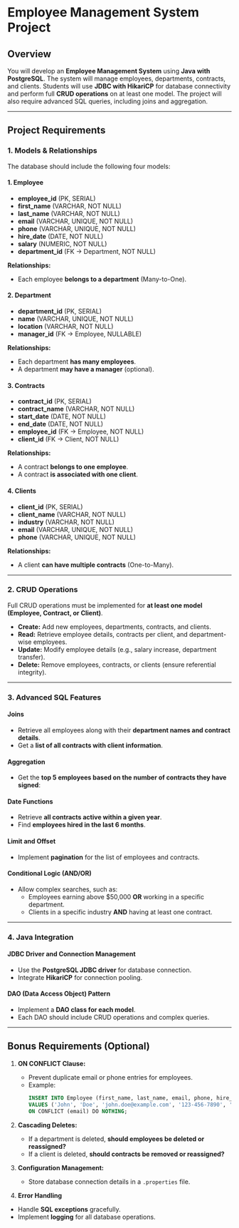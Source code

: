 
# **Employee Management System Project**

## **Overview**
You will develop an **Employee Management System** using **Java with PostgreSQL**. The system will manage employees, departments, contracts, and clients. Students will use **JDBC with HikariCP** for database connectivity and perform full **CRUD operations** on at least one model. The project will also require advanced SQL queries, including joins and aggregation.

---

## **Project Requirements**

### **1. Models & Relationships**

The database should include the following four models:

#### **1. Employee**
- **employee_id** (PK, SERIAL)  
- **first_name** (VARCHAR, NOT NULL)  
- **last_name** (VARCHAR, NOT NULL)  
- **email** (VARCHAR, UNIQUE, NOT NULL)  
- **phone** (VARCHAR, UNIQUE, NOT NULL)  
- **hire_date** (DATE, NOT NULL)  
- **salary** (NUMERIC, NOT NULL)  
- **department_id** (FK → Department, NOT NULL)  

**Relationships:**  
- Each employee **belongs to a department** (Many-to-One).

#### **2. Department**
- **department_id** (PK, SERIAL)  
- **name** (VARCHAR, UNIQUE, NOT NULL)  
- **location** (VARCHAR, NOT NULL)  
- **manager_id** (FK → Employee, NULLABLE)  

**Relationships:**  
- Each department **has many employees**.  
- A department **may have a manager** (optional).

#### **3. Contracts**
- **contract_id** (PK, SERIAL)  
- **contract_name** (VARCHAR, NOT NULL)  
- **start_date** (DATE, NOT NULL)  
- **end_date** (DATE, NOT NULL)  
- **employee_id** (FK → Employee, NOT NULL)  
- **client_id** (FK → Client, NOT NULL)  

**Relationships:**  
- A contract **belongs to one employee**.  
- A contract **is associated with one client**.  

#### **4. Clients**
- **client_id** (PK, SERIAL)  
- **client_name** (VARCHAR, NOT NULL)  
- **industry** (VARCHAR, NOT NULL)  
- **email** (VARCHAR, UNIQUE, NOT NULL)  
- **phone** (VARCHAR, UNIQUE, NOT NULL)  

**Relationships:**  
- A client **can have multiple contracts** (One-to-Many).  

---

### **2. CRUD Operations**
Full CRUD operations must be implemented for **at least one model (Employee, Contract, or Client)**.  

- **Create:** Add new employees, departments, contracts, and clients.  
- **Read:** Retrieve employee details, contracts per client, and department-wise employees.  
- **Update:** Modify employee details (e.g., salary increase, department transfer).  
- **Delete:** Remove employees, contracts, or clients (ensure referential integrity).  

---

### **3. Advanced SQL Features**

#### **Joins**
- Retrieve all employees along with their **department names and contract details**.
- Get a **list of all contracts with client information**.

#### **Aggregation**
- Get the **top 5 employees based on the number of contracts they have signed**:  


#### **Date Functions**
- Retrieve **all contracts active within a given year**.
- Find **employees hired in the last 6 months**.

#### **Limit and Offset**
- Implement **pagination** for the list of employees and contracts.

#### **Conditional Logic (AND/OR)**
- Allow complex searches, such as:
  - Employees earning above $50,000 **OR** working in a specific department.
  - Clients in a specific industry **AND** having at least one contract.

---

### **4. Java Integration**
#### **JDBC Driver and Connection Management**
- Use the **PostgreSQL JDBC driver** for database connection.  
- Integrate **HikariCP** for connection pooling.

#### **DAO (Data Access Object) Pattern**
- Implement a **DAO class for each model**.
- Each DAO should include CRUD operations and complex queries.


---

## **Bonus Requirements (Optional)**
1. **ON CONFLICT Clause:**  
   - Prevent duplicate email or phone entries for employees.
   - Example:
     ```sql
     INSERT INTO Employee (first_name, last_name, email, phone, hire_date, salary, department_id)
     VALUES ('John', 'Doe', 'john.doe@example.com', '123-456-7890', '2024-03-10', 60000, 2)
     ON CONFLICT (email) DO NOTHING;
     ```
   
2. **Cascading Deletes:**  
   - If a department is deleted, **should employees be deleted or reassigned?**
   - If a client is deleted, **should contracts be removed or reassigned?**

3. **Configuration Management:**  
   - Store database connection details in a `.properties` file.

   
4. **Error Handling**
- Handle **SQL exceptions** gracefully.
- Implement **logging** for all database operations.

